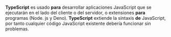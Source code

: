 **TypeScript** es usado **para** desarrollar aplicaciones JavaScript que se ejecutarán en el lado del cliente o del servidor, o extensiones **para** programas (Node. js y Deno). **TypeScript** extiende la sintaxis **de** JavaScript, por tanto cualquier código JavaScript existente debería funcionar sin problemas.